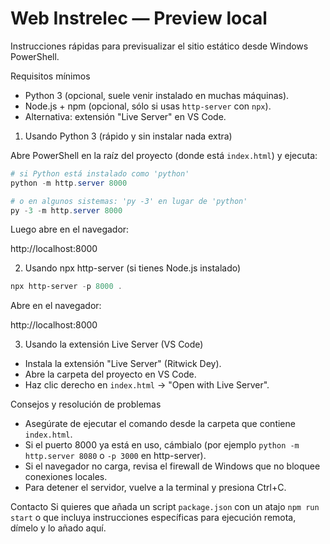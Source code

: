 # Web Instrelec — Preview local

Instrucciones rápidas para previsualizar el sitio estático desde Windows PowerShell.

Requisitos mínimos
- Python 3 (opcional, suele venir instalado en muchas máquinas).
- Node.js + npm (opcional, sólo si usas `http-server` con `npx`).
- Alternativa: extensión "Live Server" en VS Code.

1) Usando Python 3 (rápido y sin instalar nada extra)

Abre PowerShell en la raíz del proyecto (donde está `index.html`) y ejecuta:

```powershell
# si Python está instalado como 'python'
python -m http.server 8000

# o en algunos sistemas: 'py -3' en lugar de 'python'
py -3 -m http.server 8000
```

Luego abre en el navegador:

http://localhost:8000

2) Usando npx http-server (si tienes Node.js instalado)

```powershell
npx http-server -p 8000 .
```

Abre en el navegador:

http://localhost:8000

3) Usando la extensión Live Server (VS Code)
- Instala la extensión "Live Server" (Ritwick Dey).
- Abre la carpeta del proyecto en VS Code.
- Haz clic derecho en `index.html` → "Open with Live Server".

Consejos y resolución de problemas
- Asegúrate de ejecutar el comando desde la carpeta que contiene `index.html`.
- Si el puerto 8000 ya está en uso, cámbialo (por ejemplo `python -m http.server 8080` o `-p 3000` en http-server).
- Si el navegador no carga, revisa el firewall de Windows que no bloquee conexiones locales.
- Para detener el servidor, vuelve a la terminal y presiona Ctrl+C.

Contacto
Si quieres que añada un script `package.json` con un atajo `npm run start` o que incluya instrucciones específicas para ejecución remota, dímelo y lo añado aquí.